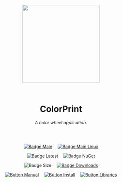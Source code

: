 
<div align = center>

<br>
<br>
    
<img
  src = 'https://cdn.jsdelivr.net/gh/Aptivi/ColorPrint@main/ColorPrint/OfficialAppIcon-ColorPrint-512.png'
  width = 256
  align = center
/>

<br>

# ColorPrint
    
*A color wheel application.*

<br>
<br>

[![Badge Main]][Main]   
[![Badge Main Linux]][Main Linux]

[![Badge Latest]][Latest]   
[![Badge NuGet]][NuGet]

![Badge Size]   
[![Badge Downloads]][Releases]

[![Button Manual]][Manual]   
[![Button Install]][Install]   
[![Button Libraries]][Libraries]

</div>
    
<br>

</div>


<!----------------------------------------------------------------------------->

[Releases]: https://github.com/Aptivi/ColorPrint/releases
[Latest]: https://github.com/Aptivi/ColorPrint/releases/latest
[NuGet]: https://www.nuget.org/packages/ColorPrint/

[Main]: https://github.com/Aptivi/ColorPrint/actions/workflows/build-win.yml
[Main Linux]: https://github.com/Aptivi/ColorPrint/actions/workflows/build-linux.yml

[Libraries]: https://aptivi.gitbook.io/ColorPrint-manual/project-dependencies
[Install]: https://aptivi.gitbook.io/ColorPrint-manual/installation/installing-ColorPrint
[Manual]: https://aptivi.gitbook.io/ColorPrint-manual/

<!----------------------------------[ Badges ]--------------------------------->

[Badge Downloads]: https://img.shields.io/github/downloads/Aptivi/ColorPrint/total?color=217346&label=Downloads&style=for-the-badge&logoColor=white&logo=DocuSign&labelColor=2d9d5f
[Badge Latest]: https://img.shields.io/github/v/release/Aptivi/ColorPrint?color=212121&include_prereleases&label=github&style=for-the-badge&logoColor=white&logo=AzureArtifacts&labelColor=303030
[Badge NuGet]: https://img.shields.io/nuget/vpre/ColorPrint?color=012f52&style=for-the-badge&logoColor=white&logo=NuGet&labelColor=004880
[Badge Size]: https://img.shields.io/github/repo-size/Aptivi/ColorPrint?color=bb4a28&label=size&logoColor=white&style=for-the-badge&logo=GoogleAnalytics&labelColor=E85C33

[Badge Main]: https://github.com/Aptivi/ColorPrint/actions/workflows/build-win.yml/badge.svg
[Badge Main Linux]: https://github.com/Aptivi/ColorPrint/actions/workflows/build-linux.yml/badge.svg


<!---------------------------------[ Buttons ]--------------------------------->

[Button Libraries]: https://img.shields.io/badge/Libraries-EA8220?style=for-the-badge&logoColor=white&logo=AzureArtifacts
[Button Install]: https://img.shields.io/badge/Installation-2F8D46?style=for-the-badge&logoColor=white&logo=DocuSign
[Button Manual]: https://img.shields.io/badge/Docs-blueviolet?style=for-the-badge&logoColor=white&logo=GitBook
